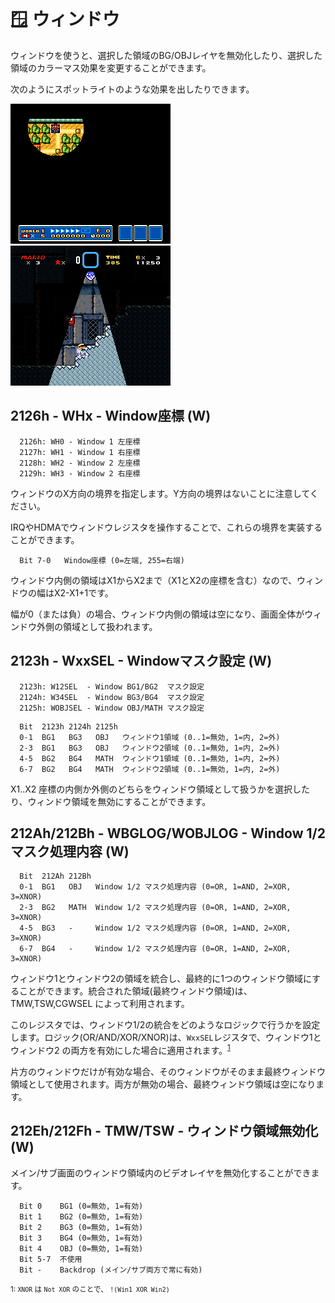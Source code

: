 # 🪟 ウィンドウ

ウィンドウを使うと、選択した領域のBG/OBJレイヤを無効化したり、選択した領域のカラーマス効果を変更することができます。

次のようにスポットライトのような効果を出したりできます。

<img src="/images/window/example1.png" alt="スーパーマリオコレクション" />&nbsp;&nbsp;<img src="/images/window/example2.png" alt="スーパーマリオワールド クッパの城裏口" />

## 2126h - WHx - Window座標 (W)

```
  2126h: WH0 - Window 1 左座標
  2127h: WH1 - Window 1 右座標
  2128h: WH2 - Window 2 左座標
  2129h: WH3 - Window 2 右座標
```

ウィンドウのX方向の境界を指定します。Y方向の境界はないことに注意してください。

IRQやHDMAでウィンドウレジスタを操作することで、これらの境界を実装することができます。

```
  Bit 7-0   Window座標 (0=左端, 255=右端)
```

ウィンドウ内側の領域はX1からX2まで（X1とX2の座標を含む）なので、ウィンドウの幅はX2-X1+1です。

幅が0（または負）の場合、ウィンドウ内側の領域は空になり、画面全体がウィンドウ外側の領域として扱われます。

## 2123h - WxxSEL - Windowマスク設定 (W)

```
  2123h: W12SEL  - Window BG1/BG2  マスク設定
  2124h: W34SEL  - Window BG3/BG4  マスク設定
  2125h: WOBJSEL - Window OBJ/MATH マスク設定
```

```
  Bit  2123h 2124h 2125h
  0-1  BG1   BG3   OBJ   ウィンドウ1領域 (0..1=無効, 1=内, 2=外)
  2-3  BG1   BG3   OBJ   ウィンドウ2領域 (0..1=無効, 1=内, 2=外)
  4-5  BG2   BG4   MATH  ウィンドウ1領域 (0..1=無効, 1=内, 2=外)
  6-7  BG2   BG4   MATH  ウィンドウ2領域 (0..1=無効, 1=内, 2=外)
```

X1..X2 座標の内側か外側のどちらをウィンドウ領域として扱うかを選択したり、ウィンドウ領域を無効にすることができます。

## 212Ah/212Bh - WBGLOG/WOBJLOG - Window 1/2 マスク処理内容 (W)

```
  Bit  212Ah 212Bh
  0-1  BG1   OBJ   Window 1/2 マスク処理内容 (0=OR, 1=AND, 2=XOR, 3=XNOR)
  2-3  BG2   MATH  Window 1/2 マスク処理内容 (0=OR, 1=AND, 2=XOR, 3=XNOR)
  4-5  BG3   -     Window 1/2 マスク処理内容 (0=OR, 1=AND, 2=XOR, 3=XNOR)
  6-7  BG4   -     Window 1/2 マスク処理内容 (0=OR, 1=AND, 2=XOR, 3=XNOR)
```

ウィンドウ1とウィンドウ2の領域を統合し、最終的に1つのウィンドウ領域にすることができます。統合された領域(最終ウィンドウ領域)は、TMW,TSW,CGWSEL によって利用されます。

このレジスタでは、ウィンドウ1/2の統合をどのようなロジックで行うかを設定します。ロジック(OR/AND/XOR/XNOR)は、`WxxSEL`レジスタで、ウィンドウ1とウィンドウ2 の両方を有効にした場合に適用されます。<sup>[1](#xnor)</sup>

片方のウィンドウだけが有効な場合、そのウィンドウがそのまま最終ウィンドウ領域として使用されます。両方が無効の場合、最終ウィンドウ領域は空になります。

## 212Eh/212Fh - TMW/TSW - ウィンドウ領域無効化 (W)

メイン/サブ画面のウィンドウ領域内のビデオレイヤを無効化することができます。

```
  Bit 0    BG1 (0=無効, 1=有効)
  Bit 1    BG2 (0=無効, 1=有効)
  Bit 2    BG3 (0=無効, 1=有効)
  Bit 3    BG4 (0=無効, 1=有効)
  Bit 4    OBJ (0=無効, 1=有効)
  Bit 5-7  不使用
  Bit -    Backdrop (メイン/サブ両方で常に有効)
```

<sup id="xnor">1: `XNOR` は `Not XOR` のことで、 `!(Win1 XOR Win2)`</sup>
